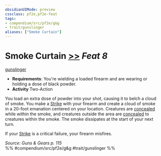 ```yaml
---
obsidianUIMode: preview
cssclass: pf2e,pf2e-feat
tags:
- compendium/src/pf2e/g&g
- trait/gunslinger
aliases: ["Smoke Curtain"]
---
```

# Smoke Curtain  [>>](../../Rules/core-rulebook/chapter-9-playing-the-game.md#Actions "Two-Action") *Feat 8*  
[gunslinger](../../Rules/traits/gunslinger-g-g.md)  

- **Requirements**: You're wielding a loaded firearm and are wearing or holding a dose of black powder.
- **Activity** Two-Action

You load an extra dose of powder into your shot, causing it to belch a cloud of smoke. You make a [Strike](../../Rules/actions/strike.md) with your firearm and create a cloud of smoke in a 20-foot emanation centered on your location. Creatures are [concealed](../../Rules/conditions.md#Concealed) while within the smoke, and creatures outside the area are [concealed](../../Rules/conditions.md#Concealed) to creatures within the smoke. The smoke dissipates at the start of your next turn.

If your [Strike](../../Rules/actions/strike.md) is a critical failure, your firearm misfires.

*Source: Guns & Gears p. 115*  
%% #compendium/src/pf2e/g&g #trait/gunslinger %%